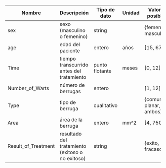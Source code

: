 | Nombre               | Descripción                                          | Tipo de dato     | Unidad   | Valores posibles            | Espaciales o faltantes | Estadísticas básicas |
|----------------------|------------------------------------------------------|------------------|----------|-----------------------------|------------------------|----------------------|
| sex                  | sexo (masculino o femenino)                          | string           |          | {femenino, masculino}       |                        |                      |
| age                  | edad del paciente                                    | entero           | años     | [15, 67]                    |                        |                      |
| Time                 | tiempo transcurrido antes del tratamiento            | punto flotante   | meses    | [0, 12]                     |                        |                      |
| Number_of_Warts      | número de berrugas                                   | entero           |          | [1, 12]                     |                        |                      |
| Type                 | tipo de berruga                                      | cualitativo      |          | {comun, planar, ambos}      |                        |                      |
| Area                 | área de la berruga                                   | entero           | mm^2     | [4, 750]                    |                        |                      |
| Result_of_Treatment  | resultado del tratamiento (exitoso o no exitoso)     | string           |          | {exito, fracaso}            |                        |                      |